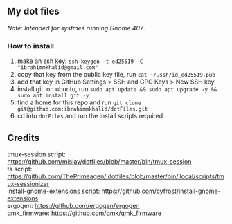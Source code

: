 
## My dot files

*Note: Intended for systmes running Gnome 40+.*

### How to install
1. make an ssh key: `ssh-keygen -t ed25519 -C "ibrahimmkhalid@gmail.com"`
2. copy that key from the public key file, run `cat ~/.ssh/id_ed25519.pub`
3. add that key in GitHub Settings > SSH and GPG Keys > New SSH key
4. install git. on ubuntu, run `sudo apt update && sudo apt upgrade -y && sudo apt install git -y`
5. find a home for this repo and run `git clone git@github.com:ibrahimmkhalid/dotFiles.git`
6. cd into `dotFiles` and run the install scripts required

## Credits 
tmux-session script: https://github.com/mislav/dotfiles/blob/master/bin/tmux-session  
ts script: https://github.com/ThePrimeagen/.dotfiles/blob/master/bin/.local/scripts/tmux-sessionizer  
install-gnome-extensions script: https://github.com/cyfrost/install-gnome-extensions  
ergogen: https://github.com/ergogen/ergogen  
qmk_firmware: https://github.com/qmk/qmk_firmware  
